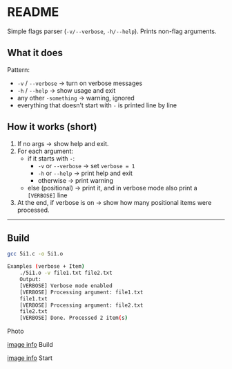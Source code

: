 # README


Simple flags parser (`-v/--verbose`, `-h/--help`). Prints non-flag arguments.



## What it does

Pattern:
- `-v` / `--verbose` → turn on verbose messages  
- `-h` / `--help` → show usage and exit  
- any other `-something` → warning, ignored  
- everything that doesn’t start with `-` is printed line by line


## How it works (short)

1. If no args → show help and exit.  
2. For each argument:
   - if it starts with `-`:
     - `-v` or `--verbose` → set `verbose = 1`
     - `-h` or `--help` → print help and exit
     - otherwise → print warning
   - else (positional) → print it, and in verbose mode also print a `[VERBOSE]` line
3. At the end, if verbose is on → show how many positional items were processed.

---




## Build

```bash
gcc 5i1.c -o 5i1.o

Examples (verbose + Item)
    ./5i1.o -v file1.txt file2.txt
    Output:  
    [VERBOSE] Verbose mode enabled
    [VERBOSE] Processing argument: file1.txt
    file1.txt
    [VERBOSE] Processing argument: file2.txt
    file2.txt
    [VERBOSE] Done. Processed 2 item(s)

```

Photo

[image info](photo/gcc.png) Build

[image info](photo/start.png) Start






